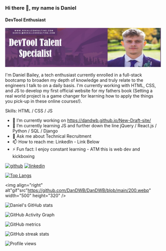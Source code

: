 ### Hi there 👋, my name is Daniel
#### DevTool Enthusiast
![DevTool Enthusiast](Untitled.jpg)

I'm Daniel Bailey, a tech enthusiast currently enrolled in a full-stack bootcamp to broaden my depth of knowledge and truly relate to the engineers I talk to on a daily basis. I'm currently working with HTML, CSS, and JS to develop my first official website for my fathers book (Setting a real world project is a game changer for learning how to apply the things you pick-up in these online courses!).

Skills: HTML / CSS / JS

- 🔭 I’m currently working on https://dandwb.github.io/New-Draft-site/ 
- 🌱 I’m currently learning JS and further down the line jQuery / React.js / Python / SQL / Django 
- 💬 Ask me about Technical Recruitment 
- 📫 How to reach me: LinkedIn - Link Below 
- ⚡ Fun fact: I enjoy constant learning - ATM this is web dev and kickboxing 


[<img src='https://cdn.jsdelivr.net/npm/simple-icons@3.0.1/icons/github.svg' alt='github' height='40'>](https://github.com/DanDWB)  [<img src='https://cdn.jsdelivr.net/npm/simple-icons@3.0.1/icons/linkedin.svg' alt='linkedin' height='40'>](https://www.linkedin.com/in/https://www.linkedin.com/in/dan-devtool-talent-specialist//)  

[![Top Langs](https://github-readme-stats.vercel.app/api/top-langs/?username=DanDWB)](https://github.com/anuraghazra/github-readme-stats) <p><img align="right" alt"gif"src"https://github.com/DanDWB/DanDWB/blob/main/200.webp" width="500" height="320" /></p>

![Daniel's GitHub stats](https://github-readme-stats.vercel.app/api?username=DanDWB&show_icons=true&theme=tokyonight)

![GitHub Activity Graph](https://activity-graph.herokuapp.com/graph?username=DanDWB)  

![GitHub metrics](https://metrics.lecoq.io/DanDWB)  

![GitHub streak stats](https://github-readme-streak-stats.herokuapp.com/?user=DanDWB)  

![Profile views](https://gpvc.arturio.dev/DanDWB)  
